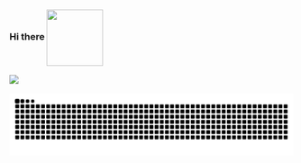 ### Hi there <img align="center" width="100" height="100" src="https://media.tenor.com/images/a09dbf952a038135796889f521ef648f/tenor.gif">
<div>

<a href="https://github.com/meritissimo1">
  <img height="180em" src="https://github-readme-stats.vercel.app/api?username=meritissimo1&show_icons=true&theme=merko&include_all_commits=true&count_private=true"/>  
 
  

 ![Snake animation](https://github.com/meritissimo1/meritissimo1/blob/output/github-contribution-grid-snake.svg)
  
 </div>


